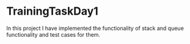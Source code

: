 # TrainingTaskDay1
In this project I have implemented the functionality of stack and queue functionality and test cases for them.
